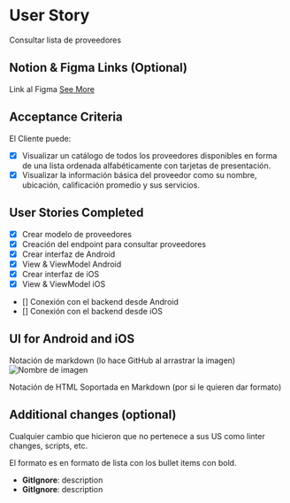# User Story

Consultar lista de proveedores

## Notion & Figma Links (Optional)

Link al Figma
[See More](https://www.figma.com/file/Qwncac0K8Ng4CwLTrsrE9H/Eq-richi-dise%C3%B1oo?type=design&node-id=0-1&mode=design&t=THSwo9YVh0R5Ei3D-0)

## Acceptance Criteria

El Cliente puede:

- [x] Visualizar un catálogo de todos los proveedores disponibles en forma de una lista ordenada alfabéticamente con tarjetas de presentación.
- [x] Visualizar la información básica del proveedor como su nombre, ubicación, calificación promedio y sus servicios.

## User Stories Completed

- [x] Crear modelo de proveedores
- [x] Creación del endpoint para consultar proveedores
- [x] Crear interfaz de Android
- [x] View & ViewModel Android
- [x] Crear interfaz de iOS
- [x] View & ViewModel iOS
- [] Conexión con el backend desde Android
- [] Conexión con el backend desde iOS

## UI for Android and iOS

Notación de markdown (lo hace GitHub al arrastrar la imagen)
![Nombre de imagen](enlace)

Notación de HTML Soportada en Markdown (por si le quieren dar formato)
<img src="" width="" height="" />

## Additional changes (optional)

Cualquier cambio que hicieron que no pertenece a sus US como linter changes,
scripts, etc.

El formato es en formato de lista con los bullet items con bold.

- **GitIgnore**: description
- **GitIgnore**: description
